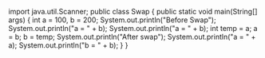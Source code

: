 import java.util.Scanner;
public class Swap {
public static void main(String[] args)
{
int a = 100, b = 200;
System.out.println(&quot;Before Swap&quot;);
System.out.println(&quot;a = &quot; + b);
System.out.println(&quot;a = &quot; + b);
int temp = a;
a = b;
b = temp;
System.out.println(&quot;After swap&quot;);
System.out.println(&quot;a = &quot; + a);
System.out.println(&quot;b = &quot; + b);
}
}

